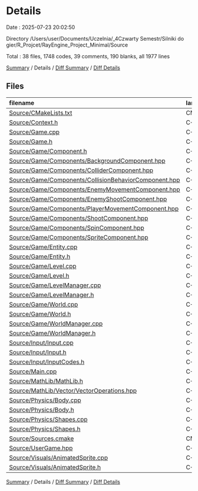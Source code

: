 # Details

Date : 2025-07-23 20:02:50

Directory /Users/user/Documents/Uczelnia/_4Czwarty Semestr/Silniki do gier/R_Projcet/RayEngine_Project_Minimal/Source

Total : 38 files,  1748 codes, 39 comments, 190 blanks, all 1977 lines

[Summary](results.md) / Details / [Diff Summary](diff.md) / [Diff Details](diff-details.md)

## Files
| filename | language | code | comment | blank | total |
| :--- | :--- | ---: | ---: | ---: | ---: |
| [Source/CMakeLists.txt](/Source/CMakeLists.txt) | CMake | 21 | 0 | 5 | 26 |
| [Source/Context.h](/Source/Context.h) | C++ | 25 | 0 | 2 | 27 |
| [Source/Game.cpp](/Source/Game.cpp) | C++ | 189 | 10 | 17 | 216 |
| [Source/Game.h](/Source/Game.h) | C++ | 66 | 1 | 12 | 79 |
| [Source/Game/Component.h](/Source/Game/Component.h) | C++ | 23 | 0 | 3 | 26 |
| [Source/Game/Components/BackgroundComponent.hpp](/Source/Game/Components/BackgroundComponent.hpp) | C++ | 38 | 0 | 1 | 39 |
| [Source/Game/Components/ColliderComponent.hpp](/Source/Game/Components/ColliderComponent.hpp) | C++ | 32 | 0 | 1 | 33 |
| [Source/Game/Components/CollisionBehaviorComponent.hpp](/Source/Game/Components/CollisionBehaviorComponent.hpp) | C++ | 0 | 0 | 1 | 1 |
| [Source/Game/Components/EnemyMovementComponent.hpp](/Source/Game/Components/EnemyMovementComponent.hpp) | C++ | 28 | 0 | 5 | 33 |
| [Source/Game/Components/EnemyShootComponent.hpp](/Source/Game/Components/EnemyShootComponent.hpp) | C++ | 63 | 0 | 4 | 67 |
| [Source/Game/Components/PlayerMovementComponent.hpp](/Source/Game/Components/PlayerMovementComponent.hpp) | C++ | 41 | 1 | 5 | 47 |
| [Source/Game/Components/ShootComponent.hpp](/Source/Game/Components/ShootComponent.hpp) | C++ | 76 | 5 | 4 | 85 |
| [Source/Game/Components/SpinComponent.hpp](/Source/Game/Components/SpinComponent.hpp) | C++ | 19 | 0 | 1 | 20 |
| [Source/Game/Components/SpriteComponent.hpp](/Source/Game/Components/SpriteComponent.hpp) | C++ | 42 | 0 | 2 | 44 |
| [Source/Game/Entity.cpp](/Source/Game/Entity.cpp) | C++ | 98 | 0 | 16 | 114 |
| [Source/Game/Entity.h](/Source/Game/Entity.h) | C++ | 47 | 0 | 7 | 54 |
| [Source/Game/Level.cpp](/Source/Game/Level.cpp) | C++ | 15 | 0 | 3 | 18 |
| [Source/Game/Level.h](/Source/Game/Level.h) | C++ | 19 | 0 | 1 | 20 |
| [Source/Game/LevelManager.cpp](/Source/Game/LevelManager.cpp) | C++ | 8 | 0 | 1 | 9 |
| [Source/Game/LevelManager.h](/Source/Game/LevelManager.h) | C++ | 12 | 0 | 1 | 13 |
| [Source/Game/World.cpp](/Source/Game/World.cpp) | C++ | 83 | 11 | 10 | 104 |
| [Source/Game/World.h](/Source/Game/World.h) | C++ | 21 | 1 | 3 | 25 |
| [Source/Game/WorldManager.cpp](/Source/Game/WorldManager.cpp) | C++ | 8 | 0 | 2 | 10 |
| [Source/Game/WorldManager.h](/Source/Game/WorldManager.h) | C++ | 14 | 0 | 2 | 16 |
| [Source/Input/Input.cpp](/Source/Input/Input.cpp) | C++ | 41 | 0 | 5 | 46 |
| [Source/Input/Input.h](/Source/Input/Input.h) | C++ | 18 | 0 | 2 | 20 |
| [Source/Input/InputCodes.h](/Source/Input/InputCodes.h) | C++ | 114 | 0 | 4 | 118 |
| [Source/Main.cpp](/Source/Main.cpp) | C++ | 8 | 0 | 4 | 12 |
| [Source/MathLib/MathLib.h](/Source/MathLib/MathLib.h) | C++ | 2 | 0 | 1 | 3 |
| [Source/MathLib/Vector/VectorOperations.hpp](/Source/MathLib/Vector/VectorOperations.hpp) | C++ | 13 | 0 | 2 | 15 |
| [Source/Physics/Body.cpp](/Source/Physics/Body.cpp) | C++ | 152 | 0 | 13 | 165 |
| [Source/Physics/Body.h](/Source/Physics/Body.h) | C++ | 52 | 6 | 9 | 67 |
| [Source/Physics/Shapes.cpp](/Source/Physics/Shapes.cpp) | C++ | 90 | 4 | 14 | 108 |
| [Source/Physics/Shapes.h](/Source/Physics/Shapes.h) | C++ | 57 | 0 | 5 | 62 |
| [Source/Sources.cmake](/Source/Sources.cmake) | CMake | 50 | 0 | 11 | 61 |
| [Source/UserGame.hpp](/Source/UserGame.hpp) | C++ | 52 | 0 | 3 | 55 |
| [Source/Visuals/AnimatedSprite.cpp](/Source/Visuals/AnimatedSprite.cpp) | C++ | 67 | 0 | 6 | 73 |
| [Source/Visuals/AnimatedSprite.h](/Source/Visuals/AnimatedSprite.h) | C++ | 44 | 0 | 2 | 46 |

[Summary](results.md) / Details / [Diff Summary](diff.md) / [Diff Details](diff-details.md)